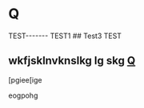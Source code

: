 # Q



TEST------- TEST1 ## Test3 TEST



## wkfjsklnvknslkg lg skg   [Q](/wiki/q)
































































































































[pgiee[ige































































































































eogpohg